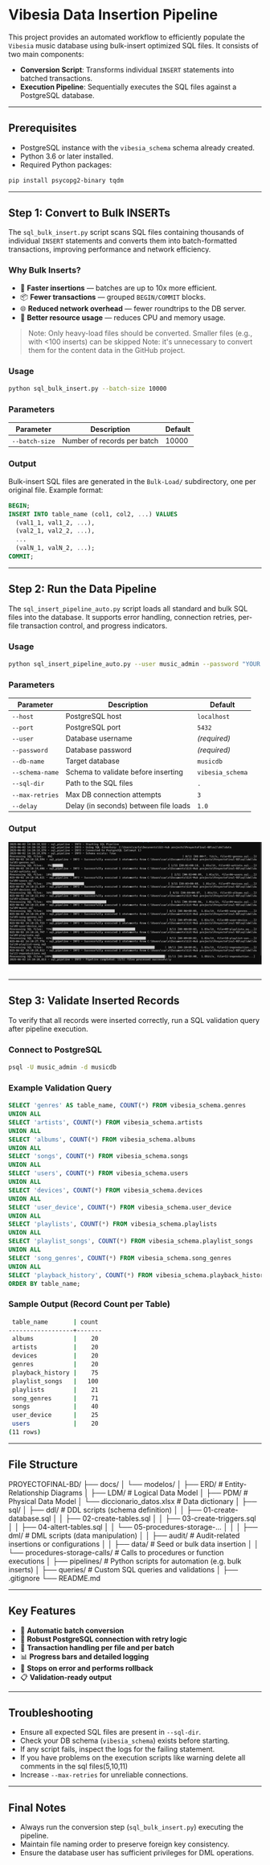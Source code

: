 
# Vibesia Data Insertion Pipeline

This project provides an automated workflow to efficiently populate the `Vibesia` music database using bulk-insert optimized SQL files. It consists of two main components:

- **Conversion Script**: Transforms individual `INSERT` statements into batched transactions.
- **Execution Pipeline**: Sequentially executes the SQL files against a PostgreSQL database.

---

## Prerequisites

- PostgreSQL instance with the `vibesia_schema` schema already created.
- Python 3.6 or later installed.
- Required Python packages:

```bash
pip install psycopg2-binary tqdm
```

---

## Step 1: Convert to Bulk INSERTs

The `sql_bulk_insert.py` script scans SQL files containing thousands of individual `INSERT` statements and converts them into batch-formatted transactions, improving performance and network efficiency.

### Why Bulk Inserts?

- 🚀 **Faster insertions** — batches are up to 10x more efficient.
- 📦 **Fewer transactions** — grouped `BEGIN/COMMIT` blocks.
- 🌐 **Reduced network overhead** — fewer roundtrips to the DB server.
- 💾 **Better resource usage** — reduces CPU and memory usage.

> Note: Only heavy-load files should be converted. Smaller files (e.g., with <100 inserts) can be skipped
> Note: it's unnecessary to convert them for the content data in the GitHub project.

### Usage

```bash
python sql_bulk_insert.py --batch-size 10000
```

### Parameters

| Parameter       | Description                               | Default                   |
|-----------------|-------------------------------------------|---------------------------|
| `--batch-size`  | Number of records per batch               | 10000                     |

### Output
Bulk-insert SQL files are generated in the `Bulk-Load/` subdirectory, one per original file. Example format:

```sql
BEGIN;
INSERT INTO table_name (col1, col2, ...) VALUES
  (val1_1, val1_2, ...),
  (val2_1, val2_2, ...),
  ...
  (valN_1, valN_2, ...);
COMMIT;
```

---

## Step 2: Run the Data Pipeline

The `sql_insert_pipeline_auto.py` script loads all standard and bulk SQL files into the database. It supports error handling, connection retries, per-file transaction control, and progress indicators.

### Usage

```bash
python sql_insert_pipeline_auto.py --user music_admin --password "YOUR PASSWORD" --db-name musicdb --sql-dir ../../../sql/dml/data --delay 1.0
```

### Parameters

| Parameter         | Description                            | Default           |
|-------------------|----------------------------------------|-------------------|
| `--host`          | PostgreSQL host                        | `localhost`       |
| `--port`          | PostgreSQL port                        | `5432`            |
| `--user`          | Database username                      | *(required)*      |
| `--password`      | Database password                      | *(required)*      |
| `--db-name`       | Target database                        | `musicdb`         |
| `--schema-name`   | Schema to validate before inserting    | `vibesia_schema`  |
| `--sql-dir`       | Path to the SQL files                  | `.`               |
| `--max-retries`   | Max DB connection attempts             | `3`               |
| `--delay`         | Delay (in seconds) between file loads  | `1.0`             |

### Output

![alt text](terminal_1.png)

---



## Step 3: Validate Inserted Records

To verify that all records were inserted correctly, run a SQL validation query after pipeline execution.

### Connect to PostgreSQL

```bash
psql -U music_admin -d musicdb
```

### Example Validation Query

```sql
SELECT 'genres' AS table_name, COUNT(*) FROM vibesia_schema.genres
UNION ALL
SELECT 'artists', COUNT(*) FROM vibesia_schema.artists
UNION ALL
SELECT 'albums', COUNT(*) FROM vibesia_schema.albums
UNION ALL
SELECT 'songs', COUNT(*) FROM vibesia_schema.songs
UNION ALL
SELECT 'users', COUNT(*) FROM vibesia_schema.users
UNION ALL
SELECT 'devices', COUNT(*) FROM vibesia_schema.devices
UNION ALL
SELECT 'user_device', COUNT(*) FROM vibesia_schema.user_device
UNION ALL
SELECT 'playlists', COUNT(*) FROM vibesia_schema.playlists
UNION ALL
SELECT 'playlist_songs', COUNT(*) FROM vibesia_schema.playlist_songs
UNION ALL
SELECT 'song_genres', COUNT(*) FROM vibesia_schema.song_genres
UNION ALL
SELECT 'playback_history', COUNT(*) FROM vibesia_schema.playback_history
ORDER BY table_name;
```
### Sample Output (Record Count per Table)

```bash
 table_name       | count 
------------------+-------
 albums           |    20
 artists          |    20
 devices          |    20
 genres           |    20
 playback_history |    75
 playlist_songs   |   100
 playlists        |    21
 song_genres      |    71
 songs            |    40
 user_device      |    25
 users            |    20
(11 rows)
```
---

## File Structure

PROYECTOFINAL-BD/
├── docs/
│ └── modelos/
│ ├── ERD/ # Entity-Relationship Diagrams
│ ├── LDM/ # Logical Data Model
│ ├── PDM/ # Physical Data Model
│ └── diccionario_datos.xlsx # Data dictionary
│
├── sql/
│ ├── ddl/ # DDL scripts (schema definition)
│ │ ├── 01-create-database.sql
│ │ ├── 02-create-tables.sql
│ │ ├── 03-create-triggers.sql
│ │ ├── 04-altert-tables.sql
│ │ └── 05-procedures-storage-...
│ │
│ ├── dml/ # DML scripts (data manipulation)
│ │ ├── audit/ # Audit-related insertions or configurations
│ │ ├── data/ # Seed or bulk data insertion
│ │ └── procedures-storage-calls/ # Calls to procedures or function executions
│
├── pipelines/ # Python scripts for automation (e.g. bulk inserts)
│
├── queries/ # Custom SQL queries and validations
│
├── .gitignore
└── README.md

---

## Key Features

- 🔄 **Automatic batch conversion**
- 🔗 **Robust PostgreSQL connection with retry logic**
- 📂 **Transaction handling per file and per batch**
- 📊 **Progress bars and detailed logging**
- 🛑 **Stops on error and performs rollback**
- 📋 **Validation-ready output**

---

## Troubleshooting

- Ensure all expected SQL files are present in `--sql-dir`.
- Check your DB schema (`vibesia_schema`) exists before starting.
- If any script fails, inspect the logs for the failing statement.
- If you have problems on the execution scripts like warning delete all comments in the sql files(5,10,11)
- Increase `--max-retries` for unreliable connections.

---

## Final Notes

- Always run the conversion step (`sql_bulk_insert.py`) executing the pipeline.
- Maintain file naming order to preserve foreign key consistency.
- Ensure the database user has sufficient privileges for DML operations.
